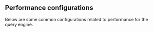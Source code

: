 ## Performance configurations

Below are some common configurations related to performance for the query engine.
